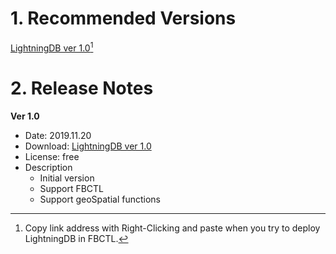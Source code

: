 # 1. Recommended Versions

[LightningDB ver 1.0](https://flashbase.s3.ap-northeast-2.amazonaws.com/flashbase.dev.master.5a6a38.bin)[^1]

# 2. Release Notes

**Ver 1.0**

- Date: 2019.11.20
- Download: [LightningDB ver 1.0](https://flashbase.s3.ap-northeast-2.amazonaws.com/flashbase.dev.master.5a6a38.bin)
- License: free
- Description
    - Initial version
    - Support FBCTL
    - Support geoSpatial functions


[^1]: Copy link address with Right-Clicking and paste when you  try to deploy LightningDB in FBCTL.
